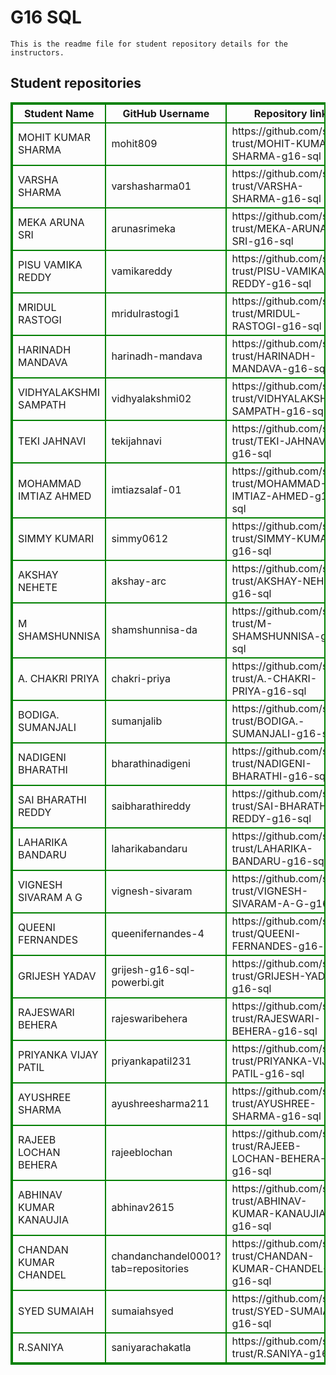 # G16 SQL
    This is the readme file for student repository details for the instructors.
## Student repositories 
<table style="border : 2px solid green; width:100%;">
<tr >
<th style="border : 2px solid green;">Student Name</th>
<th style="border : 2px solid green;">GitHub Username</th>
<th style="border : 2px solid green;">Repository link</th>
</tr>
<tr style="border : 2px solid green;">
<td style="border : 2px solid green;">MOHIT KUMAR SHARMA</td> 

<td style="border : 2px solid green;">mohit809</td> 

<td style="border : 2px solid green;">https://github.com/sure-trust/MOHIT-KUMAR-SHARMA-g16-sql</td> 
</tr>

<tr style="border : 2px solid green;">
<td style="border : 2px solid green;">VARSHA SHARMA</td> 

<td style="border : 2px solid green;">varshasharma01</td> 

<td style="border : 2px solid green;">https://github.com/sure-trust/VARSHA-SHARMA-g16-sql</td> 
</tr>

<tr style="border : 2px solid green;">
<td style="border : 2px solid green;">MEKA ARUNA SRI</td> 

<td style="border : 2px solid green;">arunasrimeka</td> 

<td style="border : 2px solid green;">https://github.com/sure-trust/MEKA-ARUNA-SRI-g16-sql</td> 
</tr>

<tr style="border : 2px solid green;">
<td style="border : 2px solid green;">PISU VAMIKA REDDY</td> 

<td style="border : 2px solid green;">vamikareddy</td> 

<td style="border : 2px solid green;">https://github.com/sure-trust/PISU-VAMIKA-REDDY-g16-sql</td> 
</tr>

<tr style="border : 2px solid green;">
<td style="border : 2px solid green;">MRIDUL RASTOGI</td> 

<td style="border : 2px solid green;">mridulrastogi1</td> 

<td style="border : 2px solid green;">https://github.com/sure-trust/MRIDUL-RASTOGI-g16-sql</td> 
</tr>

<tr style="border : 2px solid green;">
<td style="border : 2px solid green;">HARINADH MANDAVA</td> 

<td style="border : 2px solid green;">harinadh-mandava</td> 

<td style="border : 2px solid green;">https://github.com/sure-trust/HARINADH-MANDAVA-g16-sql</td> 
</tr>

<tr style="border : 2px solid green;">
<td style="border : 2px solid green;">VIDHYALAKSHMI SAMPATH</td> 

<td style="border : 2px solid green;">vidhyalakshmi02</td> 

<td style="border : 2px solid green;">https://github.com/sure-trust/VIDHYALAKSHMI-SAMPATH-g16-sql</td> 
</tr>

<tr style="border : 2px solid green;">
<td style="border : 2px solid green;">TEKI JAHNAVI</td> 

<td style="border : 2px solid green;">tekijahnavi</td> 

<td style="border : 2px solid green;">https://github.com/sure-trust/TEKI-JAHNAVI-g16-sql</td> 
</tr>

<tr style="border : 2px solid green;">
<td style="border : 2px solid green;">MOHAMMAD IMTIAZ AHMED</td> 

<td style="border : 2px solid green;">imtiazsalaf-01</td> 

<td style="border : 2px solid green;">https://github.com/sure-trust/MOHAMMAD-IMTIAZ-AHMED-g16-sql</td> 
</tr>

<tr style="border : 2px solid green;">
<td style="border : 2px solid green;">SIMMY KUMARI</td> 

<td style="border : 2px solid green;">simmy0612</td> 

<td style="border : 2px solid green;">https://github.com/sure-trust/SIMMY-KUMARI-g16-sql</td> 
</tr>

<tr style="border : 2px solid green;">
<td style="border : 2px solid green;">AKSHAY NEHETE</td> 

<td style="border : 2px solid green;">akshay-arc</td> 

<td style="border : 2px solid green;">https://github.com/sure-trust/AKSHAY-NEHETE-g16-sql</td> 
</tr>

<tr style="border : 2px solid green;">
<td style="border : 2px solid green;">M SHAMSHUNNISA</td> 

<td style="border : 2px solid green;">shamshunnisa-da</td> 

<td style="border : 2px solid green;">https://github.com/sure-trust/M-SHAMSHUNNISA-g16-sql</td> 
</tr>

<tr style="border : 2px solid green;">
<td style="border : 2px solid green;">A. CHAKRI PRIYA</td> 

<td style="border : 2px solid green;">chakri-priya</td> 

<td style="border : 2px solid green;">https://github.com/sure-trust/A.-CHAKRI-PRIYA-g16-sql</td> 
</tr>

<tr style="border : 2px solid green;">
<td style="border : 2px solid green;">BODIGA. SUMANJALI</td> 

<td style="border : 2px solid green;">sumanjalib</td> 

<td style="border : 2px solid green;">https://github.com/sure-trust/BODIGA.-SUMANJALI-g16-sql</td> 
</tr>

<tr style="border : 2px solid green;">
<td style="border : 2px solid green;">NADIGENI BHARATHI</td> 

<td style="border : 2px solid green;">bharathinadigeni</td> 

<td style="border : 2px solid green;">https://github.com/sure-trust/NADIGENI-BHARATHI-g16-sql</td> 
</tr>

<tr style="border : 2px solid green;">
<td style="border : 2px solid green;">SAI BHARATHI REDDY</td> 

<td style="border : 2px solid green;">saibharathireddy</td> 

<td style="border : 2px solid green;">https://github.com/sure-trust/SAI-BHARATHI-REDDY-g16-sql</td> 
</tr>

<tr style="border : 2px solid green;">
<td style="border : 2px solid green;">LAHARIKA BANDARU</td> 

<td style="border : 2px solid green;">laharikabandaru</td> 

<td style="border : 2px solid green;">https://github.com/sure-trust/LAHARIKA-BANDARU-g16-sql</td> 
</tr>

<tr style="border : 2px solid green;">
<td style="border : 2px solid green;">VIGNESH SIVARAM A G</td> 

<td style="border : 2px solid green;">vignesh-sivaram</td> 

<td style="border : 2px solid green;">https://github.com/sure-trust/VIGNESH-SIVARAM-A-G-g16-sql</td> 
</tr>

<tr style="border : 2px solid green;">
<td style="border : 2px solid green;">QUEENI FERNANDES</td> 

<td style="border : 2px solid green;">queenifernandes-4</td> 

<td style="border : 2px solid green;">https://github.com/sure-trust/QUEENI-FERNANDES-g16-sql</td> 
</tr>

<tr style="border : 2px solid green;">
<td style="border : 2px solid green;">GRIJESH YADAV</td> 

<td style="border : 2px solid green;">grijesh-g16-sql-powerbi.git</td> 

<td style="border : 2px solid green;">https://github.com/sure-trust/GRIJESH-YADAV-g16-sql</td> 
</tr>

<tr style="border : 2px solid green;">
<td style="border : 2px solid green;">RAJESWARI BEHERA</td> 

<td style="border : 2px solid green;">rajeswaribehera</td> 

<td style="border : 2px solid green;">https://github.com/sure-trust/RAJESWARI-BEHERA-g16-sql</td> 
</tr>

<tr style="border : 2px solid green;">
<td style="border : 2px solid green;">PRIYANKA VIJAY PATIL</td> 

<td style="border : 2px solid green;">priyankapatil231</td> 

<td style="border : 2px solid green;">https://github.com/sure-trust/PRIYANKA-VIJAY-PATIL-g16-sql</td> 
</tr>

<tr style="border : 2px solid green;">
<td style="border : 2px solid green;">AYUSHREE SHARMA</td> 

<td style="border : 2px solid green;">ayushreesharma211</td> 

<td style="border : 2px solid green;">https://github.com/sure-trust/AYUSHREE-SHARMA-g16-sql</td> 
</tr>

<tr style="border : 2px solid green;">
<td style="border : 2px solid green;">RAJEEB LOCHAN BEHERA</td> 

<td style="border : 2px solid green;">rajeeblochan</td> 

<td style="border : 2px solid green;">https://github.com/sure-trust/RAJEEB-LOCHAN-BEHERA-g16-sql</td> 
</tr>

<tr style="border : 2px solid green;">
<td style="border : 2px solid green;">ABHINAV KUMAR KANAUJIA</td> 

<td style="border : 2px solid green;">abhinav2615</td> 

<td style="border : 2px solid green;">https://github.com/sure-trust/ABHINAV-KUMAR-KANAUJIA-g16-sql</td> 
</tr>

<tr style="border : 2px solid green;">
<td style="border : 2px solid green;">CHANDAN KUMAR CHANDEL</td> 

<td style="border : 2px solid green;">chandanchandel0001?tab=repositories</td> 

<td style="border : 2px solid green;">https://github.com/sure-trust/CHANDAN-KUMAR-CHANDEL-g16-sql</td> 
</tr>

<tr style="border : 2px solid green;">
<td style="border : 2px solid green;">SYED SUMAIAH</td> 

<td style="border : 2px solid green;">sumaiahsyed</td> 

<td style="border : 2px solid green;">https://github.com/sure-trust/SYED-SUMAIAH-g16-sql</td> 
</tr>

<tr style="border : 2px solid green;">
<td style="border : 2px solid green;">R.SANIYA</td> 

<td style="border : 2px solid green;">saniyarachakatla</td> 

<td style="border : 2px solid green;">https://github.com/sure-trust/R.SANIYA-g16-sql</td> 
</tr>
